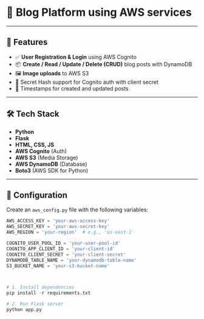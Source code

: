 # 📝 Blog Platform using AWS services


---

## 🚀 Features

- ✅ **User Registration & Login** using AWS Cognito  
- 📦 **Create / Read / Update / Delete (CRUD)** blog posts with DynamoDB  
- 🖼️ **Image uploads** to AWS S3  
- 🔐 Secret Hash support for Cognito auth with client secret  
- 📅 Timestamps for created and updated posts

---

## 🛠️ Tech Stack

- **Python**
- **Flask**
- **HTML, CSS, JS**
- **AWS Cognito** (Auth)
- **AWS S3** (Media Storage)
- **AWS DynamoDB** (Database)
- **Boto3** (AWS SDK for Python)

---



## 🔧 Configuration

Create an `aws_config.py` file with the following variables:

```python
AWS_ACCESS_KEY = 'your-aws-access-key'
AWS_SECRET_KEY = 'your-aws-secret-key'
AWS_REGION = 'your-region'  # e.g., 'us-east-1'

COGNITO_USER_POOL_ID = 'your-user-pool-id'
COGNITO_APP_CLIENT_ID = 'your-client-id'
COGNITO_CLIENT_SECRET = 'your-client-secret'
DYNAMODB_TABLE_NAME = 'your-dynamodb-table-name'
S3_BUCKET_NAME = 'your-s3-bucket-name'



# 1. Install dependencies
pip install -r requirements.txt

# 2. Run Flask server
python app.py


